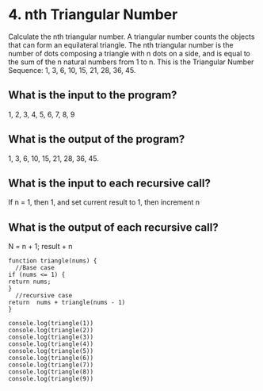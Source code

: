 # 4. nth Triangular Number

Calculate the nth triangular number. A triangular number counts the objects that can form an equilateral triangle. The nth triangular number is the number of dots composing a triangle with n dots on a side, and is equal to the sum of the n natural numbers from 1 to n. This is the Triangular Number Sequence: 1, 3, 6, 10, 15, 21, 28, 36, 45.

## What is the input to the program? 
1, 2, 3, 4, 5, 6, 7, 8, 9
## What is the output of the program?
1, 3, 6, 10, 15, 21, 28, 36, 45.
## What is the input to each recursive call? 
If n = 1, then 1, and set current result to 1, then increment n
## What is the output of each recursive call?
N = n + 1; result + n

```
function triangle(nums) {
  //Base case
if (nums <= 1) {
return nums;
}
  //recursive case
return  nums + triangle(nums - 1)
}

console.log(triangle(1))
console.log(triangle(2))
console.log(triangle(3))
console.log(triangle(4))
console.log(triangle(5))
console.log(triangle(6))
console.log(triangle(7))
console.log(triangle(8))
console.log(triangle(9))
```
